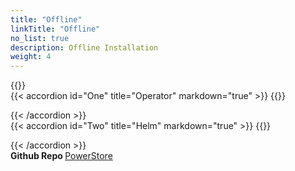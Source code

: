 ```yaml
---
title: "Offline"
linkTitle: "Offline"
no_list: true
description: Offline Installation
weight: 4
---
```


{{<include  file="content/v2/getting-started/installation/offline/dependencies.md" >}}
<br>
{{< accordion id="One" title="Operator" markdown="true" >}} 
{{<include  file="content/v2/getting-started/installation/offline/operator.md" suffix="1">}}

{{< /accordion >}}
<br> 
{{< accordion id="Two" title="Helm" markdown="true" >}} 
{{<include  file="content/v2/getting-started/installation/offline/helm.md" suffix="2">}}

{{< /accordion >}}
<br>
<strong>Github Repo </strong>[PowerStore](https://github.com/dell/csi-powerstore)
